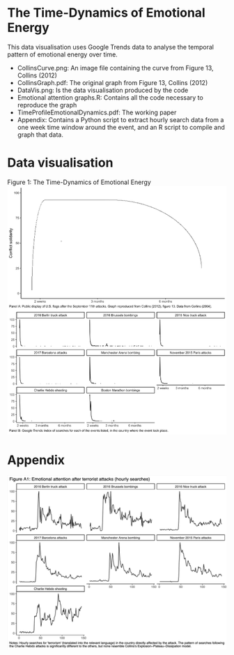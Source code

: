 # The Time-Dynamics of Emotional Energy

This data visualisation uses Google Trends data to analyse the temporal pattern of emotional energy over time.

- CollinsCurve.png: An image file containing the curve from Figure 13, Collins (2012)
- CollinsGraph.pdf: The original graph from Figure 13, Collins (2012)
- DataVis.png: Is the data visualisation produced by the code 
- Emotional attention graphs.R: Contains all the code necessary to reproduce the graph
- TimeProfileEmotionalDynamics.pdf: The working paper
- Appendix: Contains a Python script to extract hourly search data from a one week time window around the event, and an R script to compile and graph that data.

# Data visualisation

Figure 1: The Time-Dynamics of Emotional Energy
![Data visualisation](https://github.com/MatteoTiratelli/TimeDynamicsEmotionalEnergy/blob/main/DataVis_new.png)

# Appendix
![Appendix](https://github.com/MatteoTiratelli/TimeDynamicsEmotionalEnergy/blob/main/Appendix/Appendix.png)
